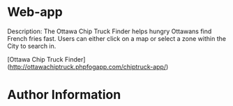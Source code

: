 Web-app
=======

Description: The Ottawa Chip Truck Finder helps hungry Ottawans find French fries fast. Users can either click on a map or select a zone within the City to search in.

[Ottawa Chip Truck Finder] (http://ottawachiptruck.phpfogapp.com/chiptruck-app/)

Author Information
==================

